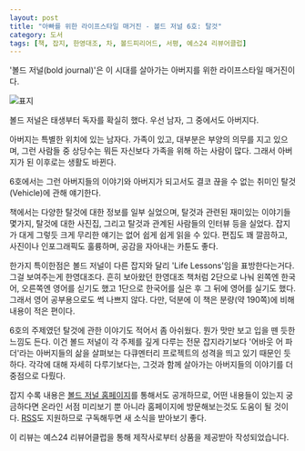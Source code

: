 ```yaml
---
layout: post
title: "아빠를 위한 라이프스타일 매거진 - 볼드 저널 6호: 탈것"
category: 도서
tags: [책, 잡지, 한영대조, 차, 볼드피리어드, 서평, 예스24 리뷰어클럽]
---
```


'볼드 저널(bold journal)'은 이 시대를 살아가는 아버지를 위한 라이프스타일 매거진이다.

![표지](https://lh3.googleusercontent.com/-Ak3o0BAd-VM/WeOFcoFJmfI/AAAAAAAAZJs/0OuiUvzAyqY9unyfX0d1mwyuCJ3mBKjtwCE0YBhgL/s480/bold-journal-06-vehicle-book.jpg)

볼드 저널은 태생부터 독자를 확실히 했다.
우선 남자, 그 중에서도 아버지다.

아버지는 특별한 위치에 있는 남자다.
가족이 있고, 대부분은 부양의 의무를 지고 있으며,
그런 사람들 중 상당수는 뭐든 자신보다 가족을 위해 하는 사람이 많다.
그래서 아버지가 된 이후로는 생활도 바뀐다.

6호에서는 그런 아버지들의 이야기와
아버지가 되고서도 결코 끊을 수 없는 취미인 탈것(Vehicle)에 관해 얘기한다.

책에서는 다양한 탈것에 대한 정보를 일부 실었으며,
탈것과 관련된 재미있는 이야기들 몇가지,
탈것에 대한 사진집,
그리고 탈것과 관계된 사람들의 인터뷰 등을 실었다.
잡지가 대게 그렇듯 크게 무리한 얘기는 없어 쉽게 쉽게 읽을 수 있다.
편집도 꽤 깔끔하고, 사진이나 인포그래픽도 훌륭하며,
공감을 자아내는 카툰도 좋다.

한가지 특이한점은 볼드 저널이 다른 잡지와 달리 'Life Lessons'임을 표방한다는거다.
그걸 보여주는게 한영대조다.
흔히 보아왔던 한영대조 책처럼 2단으로 나눠 왼쪽엔 한국어, 오른쪽엔 영어를 싣기도 했고
1단으로 한국어를 실은 후 그 뒤에 영어를 실기도 했다.
그래서 영어 공부용으로도 썩 나쁘지 않다.
다만, 덕분에 이 책은 분량(약 190쪽)에 비해 내용이 적은 편이다.

6호의 주제였던 탈것에 관한 이야기도 적어서 좀 아쉬웠다.
뭔가 맛만 보고 입을 뗀 듯한 느낌도 든다.
이건 볼드 저널이 각 주제를 깊게 다루는 전문 잡지라기보다
'어바웃 어 파더'라는 아버지들의 삶을 살펴보는 다큐멘터리 프로젝트의 성격을 띄고 있기 때문인 듯하다.
각각에 대해 자세히 다루기보다는, 그것과 함께 살아가는 아버지들의 이야기를 더 중점으로 다뤘다.

잡지 수록 내용은 [볼드 저널 홈페이지](https://boldjournal.com/)를 통해서도 공개하므로,
어떤 내용들이 있는지 궁금하다면 온라인 서점 미리보기 뿐 아니라 홈페이지에 방문해보는것도 도움이 될 것이다.
[RSS](https://boldjournal.com/feed/)도 지원하므로 구독해두면 새 소식을 받아보기 좋다.



<div class="im im-info">
이 리뷰는 예스24 리뷰어클럽을 통해 제작사로부터 상품을 제공받아 작성되었습니다.
</div>
